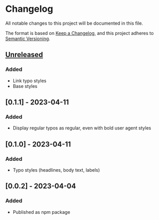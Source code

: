# Changelog

All notable changes to this project will be documented in this file.

The format is based on [Keep a Changelog](https://keepachangelog.com/en/1.0.0/),
and this project adheres to [Semantic Versioning](https://semver.org/spec/v2.0.0.html).

## [Unreleased]

### Added

- Link typo styles
- Base styles

## [0.1.1] - 2023-04-11

### Added

- Display regular typos as regular, even with bold user agent styles

## [0.1.0] - 2023-04-11

### Added

- Typo styles (headlines, body text, labels)

## [0.0.2] - 2023-04-04

### Added

- Published as npm package

[Unreleased]: https://github.com/digitalservicebund/angie/compare/v0.0.2...HEAD
